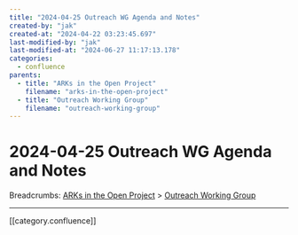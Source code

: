 ```yaml
---
title: "2024-04-25 Outreach WG Agenda and Notes"
created-by: "jak"
created-at: "2024-04-22 03:23:45.697"
last-modified-by: "jak"
last-modified-at: "2024-06-27 11:17:13.178"
categories:
  - confluence
parents:
  - title: "ARKs in the Open Project"
    filename: "arks-in-the-open-project"
  - title: "Outreach Working Group"
    filename: "outreach-working-group"
---
```


# 2024-04-25 Outreach WG Agenda and Notes

Breadcrumbs: [ARKs in the Open Project](arks-in-the-open-project.md) > [Outreach Working Group](outreach-working-group.md)


---

[[category.confluence]]

